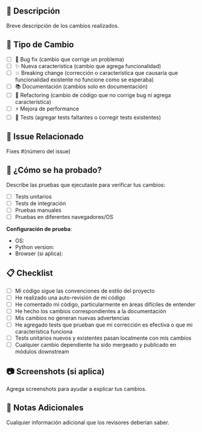 ## 📝 Descripción
Breve descripción de los cambios realizados.

## 🎯 Tipo de Cambio
- [ ] 🐛 Bug fix (cambio que corrige un problema)
- [ ] ✨ Nueva característica (cambio que agrega funcionalidad)
- [ ] 💥 Breaking change (corrección o característica que causaría que funcionalidad existente no funcione como se esperaba)
- [ ] 📚 Documentación (cambios solo en documentación)
- [ ] 🔧 Refactoring (cambio de código que no corrige bug ni agrega característica)
- [ ] ⚡ Mejora de performance
- [ ] 🧪 Tests (agregar tests faltantes o corregir tests existentes)

## 🔗 Issue Relacionado
Fixes #(número del issue)

## 🧪 ¿Cómo se ha probado?
Describe las pruebas que ejecutaste para verificar tus cambios:

- [ ] Tests unitarios
- [ ] Tests de integración
- [ ] Pruebas manuales
- [ ] Pruebas en diferentes navegadores/OS

**Configuración de prueba**:
* OS: 
* Python version: 
* Browser (si aplica): 

## 📋 Checklist
- [ ] Mi código sigue las convenciones de estilo del proyecto
- [ ] He realizado una auto-revisión de mi código
- [ ] He comentado mi código, particularmente en áreas difíciles de entender
- [ ] He hecho los cambios correspondientes a la documentación
- [ ] Mis cambios no generan nuevas advertencias
- [ ] He agregado tests que prueban que mi corrección es efectiva o que mi característica funciona
- [ ] Tests unitarios nuevos y existentes pasan localmente con mis cambios
- [ ] Cualquier cambio dependiente ha sido mergeado y publicado en módulos downstream

## 📷 Screenshots (si aplica)
Agrega screenshots para ayudar a explicar tus cambios.

## 📝 Notas Adicionales
Cualquier información adicional que los revisores deberían saber.

